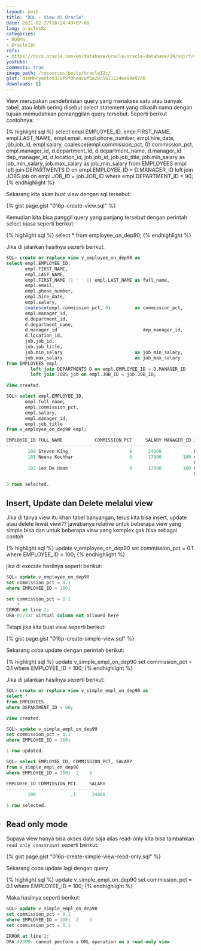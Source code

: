 ```yaml
---
layout: post
title: "DDL - View di Oracle"
date: 2021-02-27T16:24:49+07:00
lang: oracle18c
categories:
- RDBMS
- Oracle18c
refs: 
- https://docs.oracle.com/en/database/oracle/oracle-database/19/sqlrf/CREATE-VIEW.html#GUID-61D2D2B4-DACC-4C7C-89EB-7E50D9594D30
youtube: 
comments: true
image_path: /resources/posts/oracle12c/
gist: dimMaryanto93/8f9f0ba4caf5a28c56111246499e97d0
downloads: []
---
```


View merupakan pendefinisian query yang menakses satu atau banyak tabel, atau lebih sering disebut select statement yang dikasih nama dengan tujuan memudahkan pemanggilan query tersebut. Seperti berikut contohnya:

{% highlight sql %}
select empl.EMPLOYEE_ID,
       empl.FIRST_NAME,
       empl.LAST_NAME,
       empl.email,
       empl.phone_number,
       empl.hire_date,
       job.job_id,
       empl.salary,
       coalesce(empl.commission_pct, 0) commission_pct,
       empl.manager_id,
       d.department_id,
       d.department_name,
       d.manager_id                     dep_manager_id,
       d.location_id,
       job.job_id,
       job.job_title,
       job.min_salary as                job_min_salary,
       job.max_salary as                job_min_salary
from EMPLOYEES empl
         left join DEPARTMENTS D on empl.EMPLOYEE_ID = D.MANAGER_ID
         left join JOBS job on empl.JOB_ID = job.JOB_ID
where empl.DEPARTMENT_ID = 90;
{% endhighlight %}

Sekarang kita akan buat view dengan sql tersebut:

{% gist page.gist "016p-create-view.sql" %}

Kemudian kita bisa panggil query yang panjang tersebut dengan perintah select biasa seperti berikut:

{% highlight sql %}
select * from employee_on_dep90;
{% endhighlight %}

Jika di jalankan hasilnya seperti berikut:

```sql
SQL> create or replace view v_employee_on_dep90 as
select empl.EMPLOYEE_ID,
       empl.FIRST_NAME,
       empl.LAST_NAME,
       empl.FIRST_NAME || ' ' || empl.LAST_NAME as full_name,
       empl.email,
       empl.phone_number,
       empl.hire_date,
       empl.salary,
       coalesce(empl.commission_pct, 0)         as commission_pct,
       empl.manager_id,
       d.department_id,
       d.department_name,
       d.manager_id                                dep_manager_id,
       d.location_id,
       job.job_id,
       job.job_title,
       job.min_salary                           as job_min_salary,
       job.max_salary                           as job_max_salary
from EMPLOYEES empl
         left join DEPARTMENTS D on empl.EMPLOYEE_ID = D.MANAGER_ID
         left join JOBS job on empl.JOB_ID = job.JOB_ID;

View created.

SQL> select empl.EMPLOYEE_ID,
       empl.full_name,
       empl.commission_pct,
       empl.salary,
       empl.manager_id,
       empl.job_title
from v_employee_on_dep90 empl;

EMPLOYEE_ID FULL_NAME            COMMISSION_PCT     SALARY MANAGER_ID JOB_TITLE
----------- -------------------- -------------- ---------- ---------- --------------------
        100 Steven King                       0      24000            President
        101 Neena Kochhar                     0      17000        100 Administration Vice
                                                                      President
        102 Lex De Haan                       0      17000        100 Administration Vice
                                                                      President

3 rows selected.
```

## Insert, Update dan Delete melalui view

Jika di tanya view itu khan tabel banyangan, terus kita bisa insert, update atau delete lewat view?? jawabanya relative untuk beberapa view yang simple bisa dan untuk beberapa view yang komplex gak bisa sebagai contoh 

{% highlight sql %}
update v_employee_on_dep90
set commission_pct = 0.1
where EMPLOYEE_ID = 100;
{% endhighlight %}

jika di execute hasilnya seperti berikut:

```sql
SQL> update v_employee_on_dep90
set commission_pct = 0.1
where EMPLOYEE_ID = 100;

set commission_pct = 0.1
    *
ERROR at line 2:
ORA-01733: virtual column not allowed here
```

Tetapi jika kita buat view seperti berikut:

{% gist page.gist "016p-create-simple-view.sql" %}

Sekarang coba update dengan perintah berikut:

{% highlight sql %}
update v_simple_empl_on_dep90
set commission_pct = 0.1
where EMPLOYEE_ID = 100;
{% endhighlight %}

Jika di jalankan hasilnya seperti berikut:

```sql
SQL> create or replace view v_simple_empl_on_dep90 as
select *
from EMPLOYEES
where DEPARTMENT_ID = 90;

View created.

SQL> update v_simple_empl_on_dep90
set commission_pct = 0.1
where EMPLOYEE_ID = 100;

1 row updated.

SQL> select EMPLOYEE_ID, COMMISSION_PCT, SALARY
from v_simple_empl_on_dep90
where EMPLOYEE_ID = 100;  2    3

EMPLOYEE_ID COMMISSION_PCT     SALARY
----------- -------------- ----------
        100             .1      24000

1 row selected.
```

## Read only mode

Supaya view hanya bisa akses data saja alias read-only kita bisa tambahkan `read only constraint` seperti berikut:

{% gist page.gist "016p-create-simple-view-read-only.sql" %}

Sekarang coba update lagi dengan query 

{% highlight sql %}
update v_simple_empl_on_dep90
set commission_pct = 0.1
where EMPLOYEE_ID = 100;
{% endhighlight %}

Maka hasilnya seperti berikut:

```sql
SQL> update v_simple_empl_on_dep90
set commission_pct = 0.1
where EMPLOYEE_ID = 100;  2    3
set commission_pct = 0.1
    *
ERROR at line 2:
ORA-42399: cannot perform a DML operation on a read-only view
```
